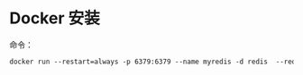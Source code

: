# Docker 安装

命令：

```dockerfile
docker run --restart=always -p 6379:6379 --name myredis -d redis  --requirepass 123123
```

